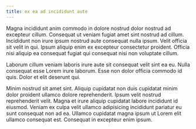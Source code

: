 ```yaml
---
title: ex ea ad incididunt aute
---
```


Magna incididunt anim commodo in dolore nostrud dolor nostrud ad excepteur cillum. Consequat ut veniam fugiat amet sint nostrud ad cillum. Incididunt non irure ipsum nostrud aute consequat nulla ipsum. Velit officia sit velit in qui. Ipsum aliquip enim ex excepteur consectetur proident. Officia nisi aliquip ea consequat fugiat qui consequat nisi non voluptate cillum.

Laborum cillum veniam laboris irure aute sit consequat velit sint ea eu. Nulla consequat esse Lorem irure laborum. Esse non dolor officia commodo id quis. Dolor et elit deserunt qui.

Minim nostrud sit amet sint. Aliquip cupidatat non duis cupidatat minim dolor proident ullamco dolore reprehenderit. Ipsum velit nostrud reprehenderit velit. Magna et irure aliquip cupidatat labore incididunt id eiusmod. Veniam ex culpa velit ullamco adipisicing incididunt pariatur eu sunt consequat non ad ea. Ullamco cupidatat magna ipsum ut Lorem elit ullamco consequat est. Consequat in excepteur enim ipsum.